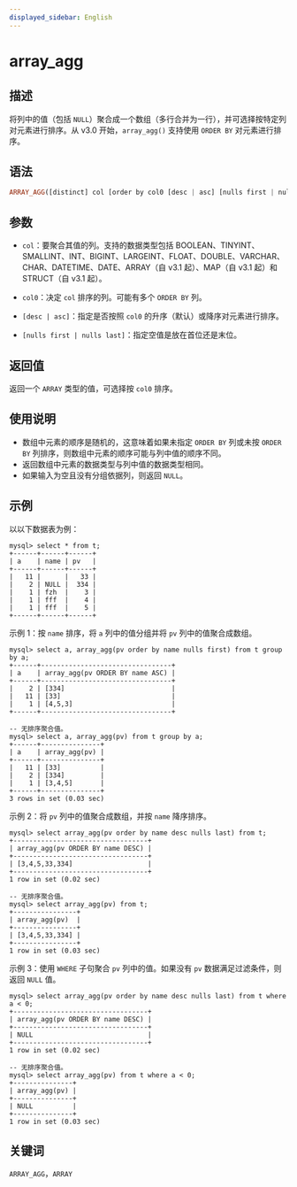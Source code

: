```yaml
---
displayed_sidebar: English
---
```


# array_agg

## 描述

将列中的值（包括 `NULL`）聚合成一个数组（多行合并为一行），并可选择按特定列对元素进行排序。从 v3.0 开始，`array_agg()` 支持使用 `ORDER BY` 对元素进行排序。

## 语法

```Haskell
ARRAY_AGG([distinct] col [order by col0 [desc | asc] [nulls first | nulls last] ...])
```

## 参数

- `col`：要聚合其值的列。支持的数据类型包括 BOOLEAN、TINYINT、SMALLINT、INT、BIGINT、LARGEINT、FLOAT、DOUBLE、VARCHAR、CHAR、DATETIME、DATE、ARRAY（自 v3.1 起）、MAP（自 v3.1 起）和 STRUCT（自 v3.1 起）。

- `col0`：决定 `col` 排序的列。可能有多个 `ORDER BY` 列。

- `[desc | asc]`：指定是否按照 `col0` 的升序（默认）或降序对元素进行排序。

- `[nulls first | nulls last]`：指定空值是放在首位还是末位。

## 返回值

返回一个 `ARRAY` 类型的值，可选择按 `col0` 排序。

## 使用说明

- 数组中元素的顺序是随机的，这意味着如果未指定 `ORDER BY` 列或未按 `ORDER BY` 列排序，则数组中元素的顺序可能与列中值的顺序不同。
- 返回数组中元素的数据类型与列中值的数据类型相同。
- 如果输入为空且没有分组依据列，则返回 `NULL`。

## 示例

以以下数据表为例：

```plaintext
mysql> select * from t;
+------+------+------+
| a    | name | pv   |
+------+------+------+
|   11 |      |   33 |
|    2 | NULL |  334 |
|    1 | fzh  |    3 |
|    1 | fff  |    4 |
|    1 | fff  |    5 |
+------+------+------+
```

示例 1：按 `name` 排序，将 `a` 列中的值分组并将 `pv` 列中的值聚合成数组。

```plaintext
mysql> select a, array_agg(pv order by name nulls first) from t group by a;
+------+---------------------------------+
| a    | array_agg(pv ORDER BY name ASC) |
+------+---------------------------------+
|    2 | [334]                           |
|   11 | [33]                            |
|    1 | [4,5,3]                         |
+------+---------------------------------+

-- 无排序聚合值。
mysql> select a, array_agg(pv) from t group by a;
+------+---------------+
| a    | array_agg(pv) |
+------+---------------+
|   11 | [33]          |
|    2 | [334]         |
|    1 | [3,4,5]       |
+------+---------------+
3 rows in set (0.03 sec)
```

示例 2：将 `pv` 列中的值聚合成数组，并按 `name` 降序排序。

```plaintext
mysql> select array_agg(pv order by name desc nulls last) from t;
+----------------------------------+
| array_agg(pv ORDER BY name DESC) |
+----------------------------------+
| [3,4,5,33,334]                   |
+----------------------------------+
1 row in set (0.02 sec)

-- 无排序聚合值。
mysql> select array_agg(pv) from t;
+----------------+
| array_agg(pv)  |
+----------------+
| [3,4,5,33,334] |
+----------------+
1 row in set (0.03 sec)
```

示例 3：使用 `WHERE` 子句聚合 `pv` 列中的值。如果没有 `pv` 数据满足过滤条件，则返回 `NULL` 值。

```plaintext
mysql> select array_agg(pv order by name desc nulls last) from t where a < 0;
+----------------------------------+
| array_agg(pv ORDER BY name DESC) |
+----------------------------------+
| NULL                             |
+----------------------------------+
1 row in set (0.02 sec)

-- 无排序聚合值。
mysql> select array_agg(pv) from t where a < 0;
+---------------+
| array_agg(pv) |
+---------------+
| NULL          |
+---------------+
1 row in set (0.03 sec)
```

## 关键词

`ARRAY_AGG`，`ARRAY`